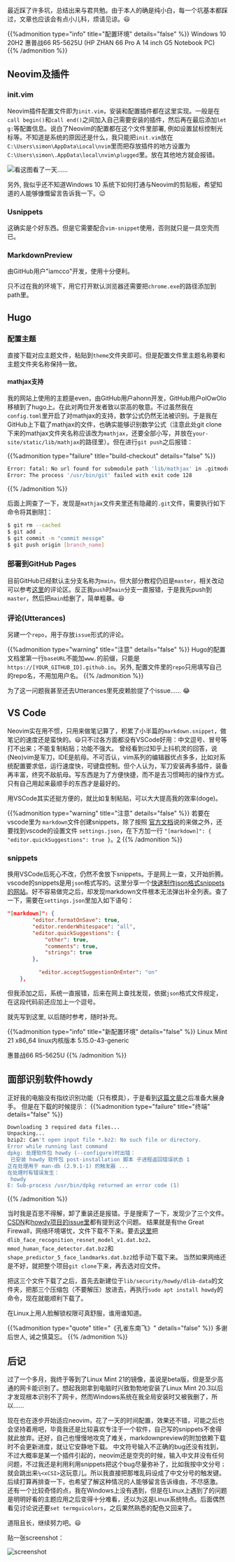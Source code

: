 
最近踩了许多坑，总结出来与君共勉。由于本人的确是纯小白，每一个坑基本都踩过，文章也应该会有点小儿科，烦请见谅。:smiley:

<!--more-->

{{%admonition type="info" title="配置环境" details="false" %}}
Windows 10 20H2 惠普战66 R5-5625U (HP ZHAN 66 Pro A 14 inch G5 Notebook PC)
{{% /admonition %}}


## Neovim及插件

### init.vim

Neovim插件配置文件即为`init.vim`，安装和配置插件都在这里实现。一般是在`call begin()`和`call end()`之间加入自己需要安装的插件，然后再在最后添加`let g:`等配置信息。说白了Neovim的配置都在这个文件里部署, 例如设置鼠标控制光标等。不知道是系统的原因还是什么，我只能把`init.vim`放在`C:\Users\simon\AppData\Local\nvim`里而把存放插件的地方设置为`C:\Users\simon\.AppData\local\nvim\plugged`里。放在其他地方就会报错。

![看这图看了一天…… ](https://pic.imgdb.cn/item/62b263a809475431298d05d8.png "看这图看了一天……") 

另外, 我似乎还不知道Windows 10 系统下如何打通与Neovim的剪贴板，希望知道的人能够慷慨留言告诉我一下。:wink:

### Usnippets 

这确实是个好东西。但是它需要配合`vim-snippet`使用，否则就只是一具空壳而已。

### MarkdownPreview

由GitHub用户"iamcco"开发，使用十分便利。

只不过在我的环境下，用它打开默认浏览器还需要把`chrome.exe`的路径添加到path里。

## Hugo

### 配置主题 

直接下载对应主题文件，粘贴到`theme`文件夹即可。但是配置文件里主题名称要和主题文件夹名称保持一致。

#### mathjax支持
我的网站上使用的主题是even，由GitHub用户ahonn开发，GitHub用户olOwOlo移植到了hugo上。在此对两位开发者致以崇高的敬意。不过虽然我在`config.toml`里开启了对mathjax的支持，数学公式仍然无法被识别。于是我在GitHub上下载了mathjax的文件，也确实能够识别数学公式（注意此处git clone下来的mathjax文件夹名称应该改为`mathjax`，还要全部小写，并放在`your-site/static/lib/mathjax`的路径里）。但在进行`git push`之后报错：

{{%admonition type="failure" title="build-checkout" details="false" %}}
```bash
Error: fatal: No url found for submodule path 'lib/mathjax' in .gitmodules
Error: The process '/usr/bin/git' failed with exit code 128
```
{{% /admonition %}}

后面上网查了一下，发现是`mathjax`文件夹里还有隐藏的`.git`文件，需要执行如下命令将其删除[1]：

```bash
$ git rm --cached
$ git add .
$ git commit -m "commit messge"
$ git push origin [branch_name]
```

### 部署到GitHub Pages 

目前GitHub已经默认主分支名称为`main`，但大部分教程仍旧是`master`，相关改动可以参考[这里](https://zhuanlan.zhihu.com/p/57361697)的评论区。反正我`push`时`main`分支一直报错，于是我先push到`master`，然后把`main`给删了，简单粗暴。:laughing:

### 评论(Utterances) 

另建一个`repo`，用于存放`issue`形式的评论。

{{%admonition type="warning" title="注意" details="false" %}}
Hugo的配置文档里第一行`baseURL`不能加`www.`的前缀，只能是`https://[YOUR_GITHUB_ID].github.io`。另外, 配置文件里的`repo`只用填写自己的repo名，不用加用户名。
{{% /admonition %}}

为了这一问题我甚至还去Utterances里死皮赖脸提了个issue…… :joy:

## VS Code
Neovim实在用不惯，只用来做笔记算了，积累了小半篇的`markdown.snippet`，做笔记的速度还是蛮快的。:smiley:只不过各方面都没有VSCode好用：中文逗号、冒号等打不出来；不能复制粘贴；功能不强大。
曾经看到过知乎上抖机灵的回答，说(Neo)vim是军刀，IDE是航母。不可否认，vim系列的编辑器优点多多，比如对系统配置要求低，运行速度快，可键盘控制。但个人认为，军刀安装再多插件，装备再丰富，终究不敌航母。写东西是为了方便快捷，而不是去习惯畸形的操作方式。只有自己用起来最顺手的东西才是最好的。

用VSCode其实还挺方便的，就比如复制粘贴，可以大大提高我的效率(doge)。

{{%admonition type="warning" title="注意" details="false" %}}
若要在vscode里为 `markdown`文件创建snippets，除了按照 [官方文档](https://code.visualstudio.com/docs/editor/userdefinedsnippets#_create-your-own-snippets)说的来做之外，还要找到vscode的设置文件 `settings.json`，在下方加一行 `"[markdown]": { "editor.quickSuggestions": true }`。[2]
{{% /admonition %}}

### snippets
换用VSCode后死心不改，仍然不舍放下snippets。于是网上一查，又开始折腾。vscode的snippets是用`json`格式写的。这里分享一个[快速制作json格式snippets的网站](https://snippet-generator.app/)。好不容易做完之后，却发现markdown文件根本无法弹出补全列表。查了一下，需要在`settings.json`里加入如下语句：
```json
"[markdown]": {
        "editor.formatOnSave": true,
        "editor.renderWhitespace": "all",
        "editor.quickSuggestions": {
            "other": true,
            "comments": true,
            "strings": true
        },
     
          "editor.acceptSuggestionOnEnter": "on"
    },
```
但我添加之后，系统一直报错，后来在网上查找发现，依据`json`格式文件规定，在这段代码前还应加上一个逗号。

就先写到这里, 以后随时参考，随时补充。

{{%admonition type="info" title="新配置环境" details="false" %}}
Linux Mint 21 x86_64 linux内核版本 5.15.0-43-generic

惠普战66 R5-5625U
{{% /admonition %}}

## 面部识别软件howdy
正好我的电脑没有指纹识别功能（只有模具），于是看到[这篇文章](https://itsfoss.com/face-unlock-ubuntu/)之后准备大展身手。
但是在下载的时候提示：
{{%admonition type="failure" title="终端" details="false" %}}
```bash
Downloading 3 required data files...
Unpacking...
bzip2: Can't open input file *.bz2: No such file or directory.
Error while running last command
dpkg: 处理软件包 howdy (--configure)时出错：
 已安装 howdy 软件包 post-installation 脚本 子进程返回错误状态 1
正在处理用于 man-db (2.9.1-1) 的触发器 ...
在处理时有错误发生：
 howdy
E: Sub-process /usr/bin/dpkg returned an error code (1)
```
{{% /admonition %}}

当时我是百思不得解，卸了重装还是报错。于是搜索了一下，发现少了三个文件。[CSDN](https://ask.csdn.net/questions/3273360)和[howdy项目的issue里](https://github.com/boltgolt/howdy/issues/307)都有提到这个问题。
结果就是有the Great Firewall，网络环境堪忧，文件下载不下来。要去[这里](https://github.com/davisking/dlib-models)把`dlib_face_recognition_resnet_model_v1.dat.bz2`、`mmod_human_face_detector.dat.bz2`和`shape_predictor_5_face_landmarks.dat.bz2`给手动下载下来。
当然如果网络还是不好，就把整个项目`git clone`下来，再去选对应文件。

把这三个文件下载了之后，首先去新建位于`lib/security/howdy/dlib-data`的文件夹，把那三个压缩包（不要解压）放进去，再执行`sudo apt install howdy`的命令，现在就能顺利下载了。

在Linux上用人脸解锁权限可真舒服，谁用谁知道。

{{%admonition type="quote" title="《孔雀东南飞》" details="false" %}}
多谢后世人, 诫之慎莫忘。
{{% /admonition %}}

## 后记
过了一个多月，我终于等到了Linux Mint 21的镜像，虽说是beta版，但是至少高通的网卡能识别了。想起我刚拿到电脑时兴致勃勃地安装了Linux Mint 20.3以后才发现根本识别不了网卡，然而Windows系统在我全局安装时又被我删了，所以……

现在也在逐步开始适应neovim，花了一天的时间配置，效果还不错，可能之后也会坚持着用吧，毕竟我还是比较喜欢专注于一个软件，自己写的snippets不舍得就此放弃。还好，自己也慢慢地攻克了难关，markdownpreview的附加依赖下载时不会更新进度，就让它安静地下载。
中文符号输入不正确的bug还没有找到，不过大概率是某一个插件引起的，neovim还是空壳的时候，输入中文并没有任何问题，不过我还是利用利用snippets把这个bug尽量弥补了，比如我按中文分号`；`就会跳出来`¼<xCSI>`这玩意儿。所以我直接把那堆乱码设成了中文分号的触发键。后续打算再排查一下，也希望了解这种情况的人能够留言告诉缘由，不尽感激。
还有一个比较奇怪的点，我在Windows上没有遇到，但是在Linux上遇到了的问题是明明好看的主题应用之后变得十分难看，还以为这是Linux系统特点。后面偶然看见讨论说还要`set termguicolors`，之后果然熟悉的配色又回来了。

道阻且长，继续努力吧。:smiley:

贴一张screenshot：

![screenshot](https://pic.imgdb.cn/item/62e7535b8c61dc3b8ea30d72.png "还行吧？")

[1]:(https://www.jianshu.com/p/7cc6ea70e48e)  (简书)
[2]:(https://stackoverflow.com/questions/32703317/how-to-activate-markdown-user-snippets-in-visual-studio-code) (stackoverflow)

